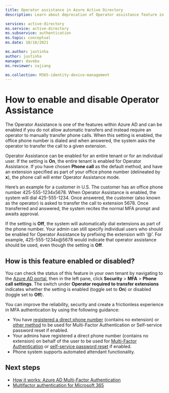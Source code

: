 ```yaml
---
title: Operator assistance in Azure Active Directory 
description: Learn about deprecation of Operator assistance feature in Azure Active Directory

services: active-directory
ms.service: active-directory
ms.subservice: authentication
ms.topic: conceptual
ms.date: 10/18/2021

ms.author: justinha
author: justinha
manager: daveba
ms.reviewer: sajiang

ms.collection: M365-identity-device-management
---
```

# How to enable and disable Operator Assistance

The Operator Assistance is one of the features within Azure AD and can be enabled if you do not allow automatic transfers and instead require an operator to manually transfer phone calls. When this setting is enabled, the office phone number is dialed and when answered, the system asks the operator to transfer the call to a given extension.

Operator Assistance can be enabled for an entire tenant or for an individual user. If the setting is **On**, the entire tenant is enabled for Operator Assistance. If you have chosen **Phone call** as the default method, and have an extension specified as part of your office phone number (delineated by **x**), the phone call will enter Operator Assistance mode.

Here’s an example for a customer in U.S. The customer has an office phone number 425-555-1234x5678. When Operator Assistance is enabled, the system will dial 425-555-1234. Once answered, the customer (also known as the operator) is asked to transfer the call to extension 5678. Once transferred and answered, the system recites the normal MFA prompt and awaits approval.

If the setting is **Off**, the system will automatically dial extensions as part of the phone number. Your admin can still specify individual users who should be enabled for Operator Assistance by prefixing the extension with ‘@’. For example, 425-555-1234x@5678 would indicate that operator assistance should be used, even though the setting is **Off**.

## How is this feature enabled or disabled?

You can check the status of this feature in your own tenant by navigating to the [Azure AD portal](https://ms.portal.azure.com/#blade/Microsoft_AAD_IAM/ActiveDirectoryMenuBlade), then in the left pane, click **Security** > **MFA** > **Phone call settings**. The switch under **Operator required to transfer extensions** indicates whether the setting is enabled (toggle set to **On**) or disabled (toggle set to **Off**). 

You can improve the reliability, security and create a frictionless experience in MFA authentication by using the following guidance:

- You have [registered a direct phone number](https://aka.ms/mfasetup) (contains no extension) or [other method](concept-authentication-methods.md) to be used for Multi-Factor Authentication or Self-service password reset if enabled. 
- Your admins have registered a direct phone number (contains no extension) on behalf of the user to be used for [Multi-Factor Authentication](https://www.microsoft.com/security/business/identity-access-management/mfa-multi-factor-authentication) or [self-service password reset](tutorial-enable-sspr.md) if enabled. 
- Phone system supports automated attendant functionality. 
 
## Next steps

- [How it works: Azure AD Multi-Factor Authentication](concept-mfa-howitworks.md)
- [Multifactor authentication for Microsoft 365](/microsoft-365/admin/security-and-compliance/multi-factor-authentication-microsoft-365.md)



